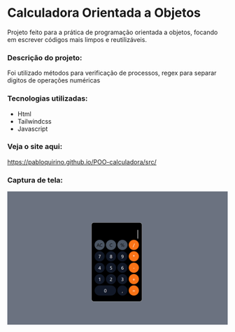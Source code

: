 # Calculadora Orientada a Objetos
Projeto feito para a prática de programação orientada a objetos, focando em escrever códigos mais limpos e reutilizáveis.

### Descrição do projeto:
Foi utilizado métodos para verificação de processos, regex para separar digitos de operações numéricas
 
 ### Tecnologias utilizadas:

 - Html
 - Tailwindcss
 - Javascript

 ### Veja o site aqui:
https://pabloquirino.github.io/POO-calculadora/src/

### Captura de tela:
 ![PrintScreen do projeto](./PrintSc/calculadora.png) 


